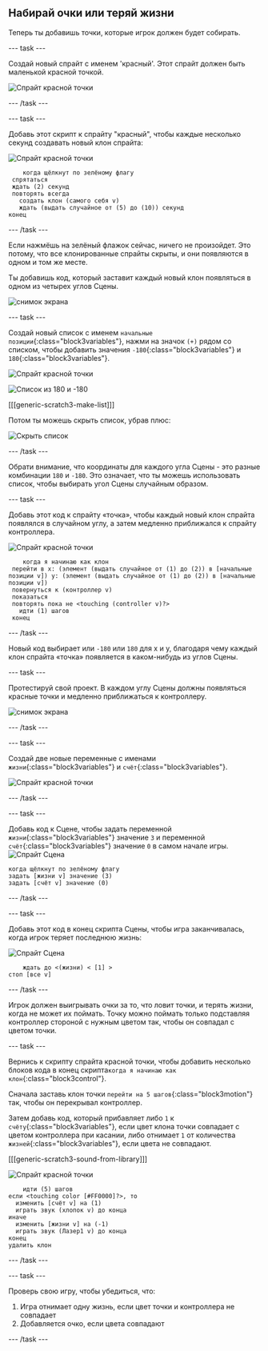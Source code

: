 ## Набирай очки или теряй жизни

Теперь ты добавишь точки, которые игрок должен будет собирать.

\--- task \---

Создай новый спрайт с именем 'красный'. Этот спрайт должен быть маленькой красной точкой.

![Спрайт красной точки](images/dots-red.png)

\--- /task \---

\--- task \---

Добавь этот скрипт к спрайту "красный", чтобы каждые несколько секунд создавать новый клон спрайта:

![Спрайт красной точки](images/red-sprite.png)

```blocks3
    когда щёлкнут по зелёному флагу
 спрятаться
 ждать (2) секунд
 повторять всегда 
   создать клон (самого себя v)
   ждать (выдать случайное от (5) до (10)) секунд
конец
```

\--- /task \---

Если нажмёшь на зелёный флажок сейчас, ничего не произойдет. Это потому, что все клонированные спрайты скрыты, и они появляются в одном и том же месте.

Ты добавишь код, который заставит каждый новый клон появляться в одном из четырех углов Сцены.

![снимок экрана](images/dots-start.png)

\--- task \---

Создай новый список с именем `начальные позиции`{:class="block3variables"}, нажми на значок `(+)` рядом со списком, чтобы добавить значения `-180`{:class="block3variables"} и `180`{:class="block3variables"}.

![Спрайт красной точки](images/red-sprite.png)

![Список из 180 и -180](images/dots-list.png)

[[[generic-scratch3-make-list]]]

Потом ты можешь скрыть список, убрав плюс:

![Скрыть список](images/hide-list.png)

\--- /task \---

Обрати внимание, что координаты для каждого угла Сцены - это разные комбинации `180` и `-180`. Это означает, что ты можешь использовать список, чтобы выбирать угол Сцены случайным образом.

\--- task \---

Добавь этот код к спрайту «точка», чтобы каждый новый клон спрайта появлялся в случайном углу, а затем медленно приближался к спрайту контроллера.

![Спрайт красной точки](images/red-sprite.png)

```blocks3
    когда я начинаю как клон
 перейти в x: (элемент (выдать случайное от (1) до (2)) в [начальные позиции v]) y: (элемент (выдать случайное от (1) до (2)) в [начальные позиции v])
 повернуться к (контроллер v)
 показаться
 повторять пока не <touching (controller v)?> 
   идти (1) шагов
 конец
```

\--- /task \---

Новый код выбирает или `-180` или `180` для x и y, благодаря чему каждый клон спрайта «точка» появляется в каком-нибудь из углов Сцены.

\--- task \---

Протестируй свой проект. В каждом углу Сцены должны появляться красные точки и медленно приближаться к контроллеру.

![снимок экрана](images/dots-red-test.png)

\--- /task \---

\--- task \---

Создай две новые переменные с именами `жизни`{:class="block3variables"} и `счёт`{:class="block3variables"}.

![Спрайт красной точки](images/red-sprite.png)

\--- /task \---

\--- task \---

Добавь код к Сцене, чтобы задать переменной `жизни`{:class="block3variables"} значение `3` и переменной `счёт`{:class="block3variables"} значение `0` в самом начале игры. ![Спрайт Сцена](images/stage-sprite.png)

```blocks3
когда щёлкнут по зелёному флагу
задать [жизни v] значение (3)
задать [счёт v] значение (0)
```

\--- /task \---

\--- task \---

Добавь этот код в конец скрипта Сцены, чтобы игра заканчивалась, когда игрок теряет последнюю жизнь:

![Спрайт Сцена](images/stage-sprite.png)

```blocks3
    ждать до <(жизни) < [1] >
стоп [все v]
```

\--- /task \---

Игрок должен выигрывать очки за то, что ловит точки, и терять жизни, когда не может их поймать. Точку можно поймать только подставляя контроллер стороной с нужным цветом так, чтобы он совпадал с цветом точки.

\--- task \---

Вернись к скрипту спрайта красной точки, чтобы добавить несколько блоков кода в конец скрипта`когда я начинаю как клон`{:class="block3control"}.

Сначала заставь клон точки `перейти на 5 шагов`{:class="block3motion"} так, чтобы он перекрывал контроллер.

Затем добавь код, который прибавляет либо `1` к `счёту`{:class="block3variables"}, если цвет клона точки совпадает с цветом контроллера при касании, либо отнимает `1` от количества `жизней`{:class="block3variables"}, если цвета не совпадают.

[[[generic-scratch3-sound-from-library]]]

![Спрайт красной точки](images/red-sprite.png)

```blocks3
    идти (5) шагов
если <touching color [#FF0000]?>, то 
  изменить [счёт v] на (1)
  играть звук (хлопок v) до конца
иначе 
  изменить [жизни v] на (-1)
  играть звук (Лазер1 v) до конца
конец
удалить клон
```

\--- /task \---

\--- task \---

Проверь свою игру, чтобы убедиться, что:

1. Игра отнимает одну жизнь, если цвет точки и контроллера не совпадает
2. Добавляется очко, если цвета совпадают

\--- /task \---